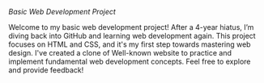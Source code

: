 *Basic Web Development Project*


Welcome to my basic web development project! After a 4-year hiatus, I’m diving back into GitHub and learning web development again. This project focuses on HTML and CSS, and it's my first step towards mastering web design. I've created a clone of Well-known website to practice and implement fundamental web development concepts. Feel free to explore and provide feedback!
